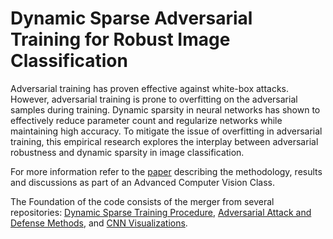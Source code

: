 # Dynamic Sparse Adversarial Training for Robust Image Classification

Adversarial training has proven effective against white-box attacks. However, adversarial training is prone to overfitting on the adversarial samples during training. Dynamic sparsity in neural networks has shown to effectively reduce parameter count and regularize networks while maintaining high accuracy. To mitigate the issue of overfitting in adversarial training, this empirical research explores the interplay between adversarial robustness and dynamic sparsity in image classification.

For more information refer to the [paper](ACV_DSEAT.pdf) describing the methodology, results and discussions as part of an Advanced Computer Vision Class.

The Foundation of the code consists of the merger from several repositories: [Dynamic Sparse Training Procedure](https://github.com/Shiweiliuiiiiiii/In-Time-Over-Parameterization), [Adversarial Attack and Defense Methods](https://github.com/DSE-MSU/DeepRobust), and [CNN Visualizations](https://github.com/utkuozbulak/pytorch-cnn-visualizations).
